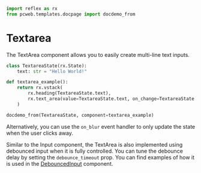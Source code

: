```python exec
import reflex as rx
from pcweb.templates.docpage import docdemo_from
```

# Textarea

The TextArea component allows you to easily create multi-line text inputs.

```python exec
class TextareaState(rx.State):
    text: str = "Hello World!"

def textarea_example():
    return rx.vstack(
        rx.heading(TextareaState.text),
        rx.text_area(value=TextareaState.text, on_change=TextareaState.set_text)
    )
```

```python eval
docdemo_from(TextareaState, component=textarea_example)
```

Alternatively, you can use the `on_blur` event handler to only update the state when the user clicks away.

Similar to the Input component, the TextArea is also implemented using debounced input when it is fully controlled.
You can tune the debounce delay by setting the `debounce_timeout` prop.
You can find examples of how it is used in the [DebouncedInput]("/docs/library/forms/debounceinput") component.
